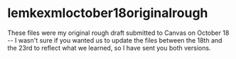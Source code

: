 # lemkexmloctober18originalrough
These files were my original rough draft submitted to Canvas on October 18 -- I wasn't sure if you wanted us to update the files between the 18th and the 23rd to reflect what we learned, so I have sent you both versions.
